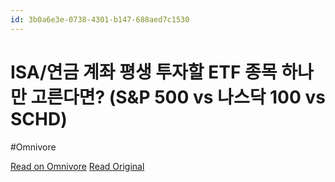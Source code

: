 ```yaml
---
id: 3b0a6e3e-0738-4301-b147-688aed7c1530
---
```


# ISA/연금 계좌 평생 투자할 ETF 종목 하나만 고른다면? (S&P 500 vs 나스닥 100 vs SCHD)
#Omnivore

[Read on Omnivore](https://omnivore.app/me/https-youtube-com-watch-v-i-3-a-4-rijw-jn-i-1929c5b0e86)
[Read Original](https://youtube.com/watch?v=I3A4RIJWJnI)

